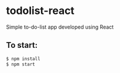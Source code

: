 # todolist-react
Simple to-do-list app developed using React

## To start:

```sh
$ npm install
$ npm start
```
